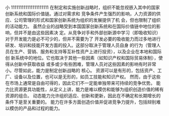 小
111111111111111111111
在制定和实施创新战略时，组织不能忽视嵌入其中的国家创新系统和国际价值链。通过对需求和
竞争条件产生强烈的影响，人力资源的供应、公司管理的形式和国家创新系统为组织的发展提供了机
会，但也限制了组织的活动能力。
虽然企业的战略受到本国国家创新系统和在国际价值链中地位的影响，但并不是由这些因素决
定。从竞争对手和外部创新源中学习（即吸收知识）对于开发能力是必不可少的，但并不需要为了
开发必要的吸收能力而过多地进行研发、培训和技能开发方面的投入。这部分取决于管理人员自身
的行为（管理人员在生产、营销、服务和支持等互补性资产上进行投资），以及企业在本地和国际创
新系统中的地位。它也取决于其他一些因素（如知识产权和国际贸易体制），使得从创新中获取收益
或多或少有些困难，管理人员对这些因素的影响有时非常小。尽管如此，能力是制定创新战略的
核心。
资源可以是有形的，包括资产、工厂、设备以及位置，也可以是无形的，如员工技能和知识产权。
然而，由于这些在市场上通常是自由可得的，因此它们不一定能单独带来可持续的竞争优势。
能力比资源更具功能性，从定义上讲，能力是难以模仿和能够为组织创造价值的稀有资源的组合。
动态能力允许组织适应、创新和更新，因此在不确定和长期增长的条件下是至关重要的。
能力在许多方面创造价值并促进竞争力提升，包括辩别难以模仿的产品和过程的能力。
